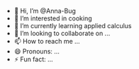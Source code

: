 - 👋 Hi, I’m @Anna-Bug
- 👀 I’m interested in cooking
- 🌱 I’m currently learning applied calculus
- 💞️ I’m looking to collaborate on ...
- 📫 How to reach me ...
- 😄 Pronouns: ...
- ⚡ Fun fact: ...

<!---
Anna-Bug/Anna-Bug is a ✨ special ✨ repository because its `README.md` (this file) appears on your GitHub profile.
You can click the Preview link to take a look at your changes.
--->
